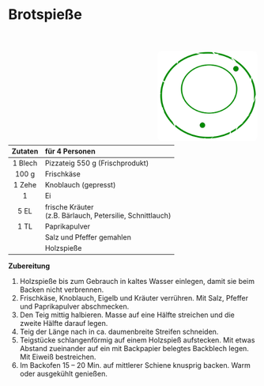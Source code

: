 
Brotspieße
==========

<img align='right' style="margin:5ex 0 1ex 1em;border-radius:8px" width="40%" src="../images/QC-approved.svg">

|**Zutaten**|für 4 Personen
|:---------:|:-------
|  1 Blech| Pizzateig 550 g (Frischprodukt)
|100 g | Frischkäse
|  1 Zehe | Knoblauch (gepresst)
|  1   | Ei
|  5 EL| frische Kräuter<br> (z.B. Bärlauch, Petersilie, Schnittlauch)
|  1 TL| Paprikapulver
|      | Salz und Pfeffer gemahlen
|      | Holzspieße

**Zubereitung**

1. Holzspieße bis zum Gebrauch in kaltes Wasser einlegen, damit sie beim Backen nicht verbrennen.
2. Frischkäse, Knoblauch, Eigelb und Kräuter verrühren. Mit Salz, Pfeffer und Paprikapulver abschmecken.
3. Den Teig mittig halbieren. Masse auf eine Hälfte streichen und die zweite Hälfte darauf legen. 
4. Teig der Länge nach in ca. daumenbreite Streifen schneiden.
5. Teigstücke schlangenförmig auf einem Holzspieß aufstecken. Mit etwas Abstand zueinander auf ein mit Backpapier belegtes Backblech legen. Mit Eiweiß bestreichen.
6. Im Backofen 15 – 20 Min. auf mittlerer Schiene knusprig backen. Warm oder ausgekühlt genießen.


